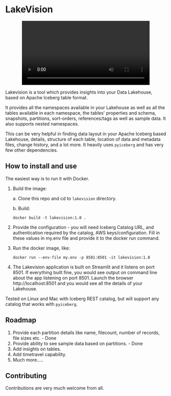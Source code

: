 # LakeVision



<div align="center">
  <video src="https://github.com/user-attachments/assets/8b3dfa66-6ee7-471d-a481-9ab0c55a58b0" width="400" />
</div>


Lakevision is a tool which provides insights into your Data Lakehouse, based on Apache Iceberg table format.

It provides all the namespaces available in your Lakehouse as well as all the tables available in each namespace, the tables' properties and schema, snapshots, partitions, sort-orders, references/tags as well as sample data. It also supports nested namespaces.

This can be very helpful in finding data layout in your Apache Iceberg based Lakehouse, details, structure of each table, location of data and metadata files, change history, and a lot more. It heavily uses `pyiceberg` and has very few other dependencies.

## How to install and use

The easiest way is to run it with Docker. 

1. Build the image:
    
    a. Clone this repo and cd to `lakevision` directory.
    
    b. Build:

    `docker build -t lakevision:1.0 .`

2. Provide the configuration - you will need Iceberg Catalog URL, and authentication required by the catalog, AWS keys/configuration. Fill in these values in my.env file and provide it to the docker run command.

3. Run the docker image, like:

    `docker run --env-file my.env -p 8501:8501 -it lakevision:1.0`

4. The Lakevision application is built on Streamlit and it listens on port 8501. If everything built fine, you would see output on command line about the app listening on port 8501. Launch the browser http://localhost:8501 and you would see all the details of your Lakehouse.

Tested on Linux and Mac with Iceberg REST catalog, but will support any catalog that works with `pyiceberg`.

## Roadmap

1. Provide each partition details like name, filecount, number of records, file sizes etc. - Done
2. Provide ability to see sample data based on partitions. - Done
3. Add insights on tables.
4. Add timetravel capability.
5. Much more.....

    
## Contributing

Contributions are very much welcome from all.


[def]: /assets/demo.mp4
